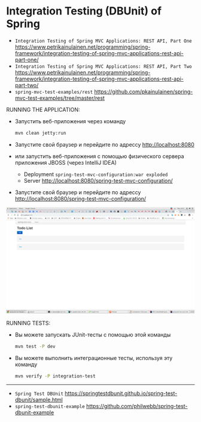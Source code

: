 
# Integration Testing (DBUnit) of Spring

* `Integration Testing of Spring MVC Applications: REST API, Part One` https://www.petrikainulainen.net/programming/spring-framework/integration-testing-of-spring-mvc-applications-rest-api-part-one/
* `Integration Testing of Spring MVC Applications: REST API, Part Two` https://www.petrikainulainen.net/programming/spring-framework/integration-testing-of-spring-mvc-applications-rest-api-part-two/
* `spring-mvc-test-examples/rest` https://github.com/pkainulainen/spring-mvc-test-examples/tree/master/rest

RUNNING THE APPLICATION:

- Запустить веб-приложения через команду
  ```bash
  mvn clean jetty:run
  ```
- Запустите свой браузер и перейдите по адрессу
  [http://localhost:8080](http://localhost:8080)

- или запустить веб-приложения с помощью физического сервера приложения JBOSS (через IntelliJ IDEA)
  * Deployment `spring-test-mvc-configuration:war exploded`
  * Server [http://localhost:8080/spring-test-mvc-configuration/](http://localhost:8080/spring-test-mvc-configuration/)
- Запустите свой браузер и перейдите по адрессу
  [http://localhost:8080/spring-test-mvc-configuration/](http://localhost:8080/spring-test-mvc-configuration/)

![spring-test-mvc - Todo List](tutorial/spring-test-mvc2018-12-03.png)


RUNNING TESTS:

- Вы можете запускать JUnit-тесты с помощью этой команды
  ```bash
  mvn test -P dev
  ```
- Вы можете выполнить интеграционные тесты, используя эту команду
  ```bash
  mvn verify -P integration-test
  ```



---

* `Spring Test DBUnit` https://springtestdbunit.github.io/spring-test-dbunit/sample.html
* `spring-test-dbunit-example` https://github.com/philwebb/spring-test-dbunit-example

